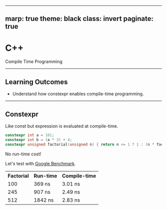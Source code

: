 -------------------
marp: true
theme: black
class: invert
paginate: true
-------------------

# C++

Compile Time Programming

<!--



-->

-------------------
## Learning Outcomes

- Understand how constexpr enables compile-time programming.

-------------------
## Constexpr

Like const but expression is evaluated at compile-time.

```cpp
constexpr int a = 101;
constexpr int b = (a * 3) + 4;
constexpr unsigned factorial(unsigned n) { return n <= 1 ? 1 : (n * factorial(n-1)); }
```

No run-time cost!

Let's test with [Google Benchmark](https://github.com/google/benchmark).

<table>
    <tr>
        <th>Factorial</th>
        <th>Run-time</th>
        <th>Compile-time</th>
    </tr>
    <tr>
        <td>100</td>
        <td>369 ns</td>
        <td>3.01 ns</td>
    </tr>
    <tr>
        <td>245</td>
        <td>907 ns</td>
        <td>2.49 ns</td>
    </tr>
    <tr>
        <td>512</td>
        <td>1842 ns</td>
        <td>2.83 ns</td>
    </tr>
</table>

<!-- 

Constexpr means constant expressions CAN be evaluated at compile-time but not certainly.

Constexpr is a significant keyword for compile-time programming.
    Explored in next tutorial.

Show cpp9-01.
Show cpp9-02.

 -->